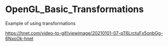 # OpenGL_Basic_Transformations
Example of using transformations

https://hnet.com/video-to-gif/viewimage/20210101-07-pT6LrctuFx5onbGg-6NxoOk-hnet
